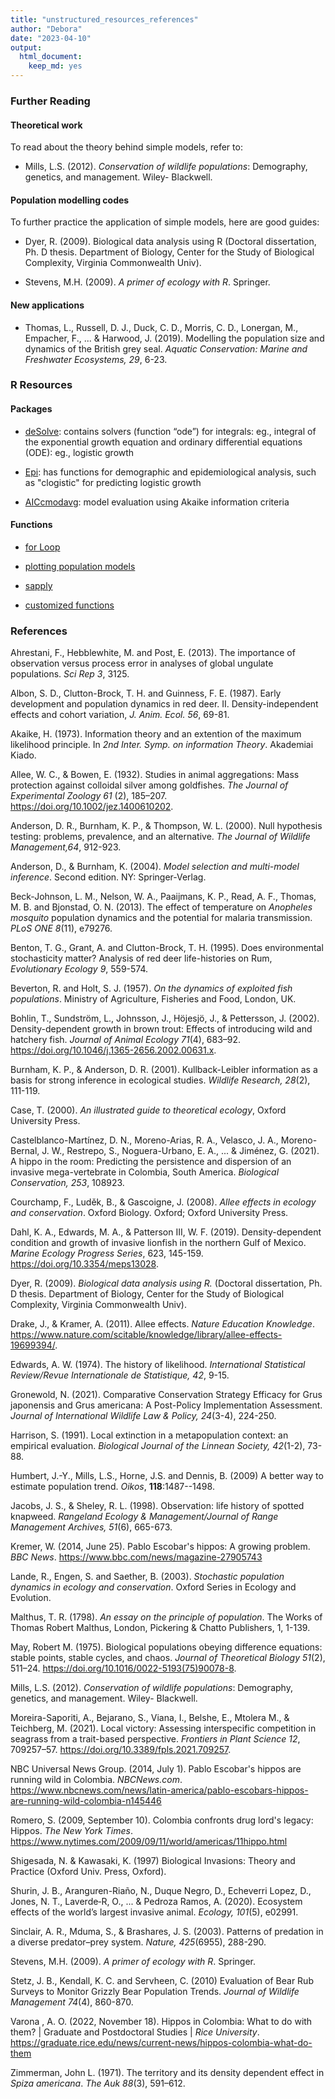 ```yaml
---
title: "unstructured_resources_references"
author: "Debora"
date: "2023-04-10"
output: 
  html_document:
    keep_md: yes
---
```




### Further Reading

#### Theoretical work
To read about the theory behind simple models, refer to:  
* Mills, L.S. (2012). *Conservation of wildlife populations*: Demography, genetics, and management. Wiley- Blackwell.

#### Population modelling codes
To further practice the application of simple models, here are good guides:  
* Dyer, R. (2009). Biological data analysis using R (Doctoral dissertation, Ph. D thesis. Department of Biology, Center for the Study of Biological Complexity, Virginia Commonwealth Univ).

* Stevens, M.H. (2009). *A primer of ecology with R*. Springer.

#### New applications
* Thomas, L., Russell, D. J., Duck, C. D., Morris, C. D., Lonergan, M., Empacher, F., ... & Harwood, J. (2019). Modelling the population size and dynamics of the British grey seal. *Aquatic Conservation: Marine and Freshwater Ecosystems, 29*, 6-23.

### R Resources

#### Packages
* [deSolve](https://cran.r-project.org/web/packages/deSolve/index.html): contains solvers (function “ode”) for integrals: eg., integral of the exponential growth equation and ordinary differential equations (ODE): eg., logistic growth

* [Epi](https://cran.r-project.org/web/packages/Epi/index.html): has functions for demographic and epidemiological analysis, such as "clogistic" for predicting logistic growth

* [AICcmodavg](https://cran.r-project.org/web/packages/AICcmodavg/index.html): model evaluation using Akaike information criteria

#### Functions

* [for Loop](https://www.datacamp.com/tutorial/tutorial-on-loops-in-r)

* [plotting population models](https://rstudio-pubs-static.s3.amazonaws.com/252603_9c6a71110dc74cc7832f154449235f7f.html)

* [sapply](https://r-coder.com/sapply-function-r/)

* [customized functions](https://swcarpentry.github.io/r-novice-inflammation/02-func-R/)

### References
Ahrestani, F., Hebblewhite, M. and Post, E. (2013). The importance of observation versus process error in analyses of global ungulate populations. *Sci Rep 3*, 3125.

Albon, S. D., Clutton-Brock, T. H. and Guinness, F. E. (1987). Early development and population dynamics in red deer. II. Density-independent effects and cohort variation, *J. Anim. Ecol. 56*, 69-81.

Akaike, H. (1973). Information theory and an extention of the maximum likelihood principle. In *2nd Inter. Symp. on information Theory*. Akademiai Kiado.

Allee, W. C., & Bowen, E. (1932). Studies in animal aggregations: Mass protection against colloidal silver among goldfishes. *The Journal of Experimental Zoology 61* (2), 185–207. https://doi.org/10.1002/jez.1400610202.

Anderson, D. R., Burnham, K. P., & Thompson, W. L. (2000). Null hypothesis testing: problems, prevalence, and an alternative. *The Journal of Wildlife Management,64*, 912-923.

Anderson, D., & Burnham, K. (2004). *Model selection and multi-model inference*. Second edition. NY: Springer-Verlag.

Beck-Johnson, L. M., Nelson, W. A., Paaijmans, K. P., Read, A. F., Thomas, M. B. and Bjonstad, O. N. (2013). The effect of temperature on *Anopheles mosquito* population dynamics and the potential for malaria transmission. *PLoS ONE 8*(11), e79276.

Benton, T. G., Grant, A. and Clutton-Brock, T. H. (1995). Does environmental stochasticity matter? Analysis of red deer life-histories on Rum, *Evolutionary Ecology 9*, 559-574.

Beverton, R. and Holt, S. J. (1957). *On the dynamics of exploited fish populations*. Ministry of Agriculture, Fisheries and Food, London, UK.

Bohlin, T., Sundström, L., Johnsson, J., Höjesjö, J., & Pettersson, J. (2002). Density-dependent growth in brown trout: Effects of introducing wild and hatchery fish. *Journal of Animal Ecology 71*(4), 683–92. https://doi.org/10.1046/j.1365-2656.2002.00631.x.

Burnham, K. P., & Anderson, D. R. (2001). Kullback-Leibler information as a basis for strong inference in ecological studies. *Wildlife Research, 28*(2), 111-119.

Case, T. (2000). *An illustrated guide to theoretical ecology*, Oxford University Press.

Castelblanco-Martínez, D. N., Moreno-Arias, R. A., Velasco, J. A., Moreno-Bernal, J. W., Restrepo, S., Noguera-Urbano, E. A., ... & Jiménez, G. (2021). A hippo in the room: Predicting the persistence and dispersion of an invasive mega-vertebrate in Colombia, South America. *Biological Conservation, 253*, 108923.

Courchamp, F., Luděk, B., & Gascoigne, J. (2008). *Allee effects in ecology and conservation*. Oxford Biology. Oxford; Oxford University Press.

Dahl, K. A., Edwards, M. A., & Patterson III, W. F. (2019). Density-dependent condition and growth of invasive lionfish in the northern Gulf of Mexico. *Marine Ecology Progress Series*, 623, 145-159. https://doi.org/10.3354/meps13028.

Dyer, R. (2009). *Biological data analysis using R.* (Doctoral dissertation, Ph. D thesis. Department of Biology, Center for the Study of Biological Complexity, Virginia Commonwealth Univ).

Drake, J., & Kramer, A. (2011). Allee effects. *Nature Education Knowledge*. https://www.nature.com/scitable/knowledge/library/allee-effects-19699394/.

Edwards, A. W. (1974). The history of likelihood. *International Statistical Review/Revue Internationale de Statistique, 42*, 9-15.

Gronewold, N. (2021). Comparative Conservation Strategy Efficacy for Grus japonensis and Grus americana: A Post-Policy Implementation Assessment. *Journal of International Wildlife Law & Policy, 24*(3-4), 224-250.

Harrison, S. (1991). Local extinction in a metapopulation context: an empirical evaluation. *Biological Journal of the Linnean Society, 42*(1-2), 73-88.

Humbert, J.-Y., Mills, L.S., Horne, J.S. and Dennis, B. (2009) A better way to estimate population trend. _Oikos_, **118**:1487--1498.

Jacobs, J. S., & Sheley, R. L. (1998). Observation: life history of spotted knapweed. *Rangeland Ecology & Management/Journal of Range Management Archives, 51*(6), 665-673.

Kremer, W. (2014, June 25). Pablo Escobar's hippos: A growing problem. *BBC News*. https://www.bbc.com/news/magazine-27905743 

Lande, R., Engen, S. and Saether, B. (2003). *Stochastic population dynamics in ecology and conservation*. Oxford Series in Ecology and Evolution.

Malthus, T. R. (1798). *An essay on the principle of population*. The Works of Thomas Robert Malthus, London, Pickering & Chatto Publishers, 1, 1-139.

May, Robert M. (1975). Biological populations obeying difference equations: stable points, stable cycles, and chaos. *Journal of Theoretical Biology 51*(2), 511–24. https://doi.org/10.1016/0022-5193(75)90078-8.

Mills, L.S. (2012). *Conservation of wildlife populations*: Demography, genetics, and management. Wiley- Blackwell.

Moreira-Saporiti, A., Bejarano, S., Viana, I., Belshe, E., Mtolera M., & Teichberg, M. (2021). Local victory: Assessing interspecific competition in seagrass from a trait-based perspective. *Frontiers in Plant Science 12*, 709257–57. https://doi.org/10.3389/fpls.2021.709257.

NBC Universal News Group. (2014, July 1). Pablo Escobar's hippos are running wild in Colombia. *NBCNews.com*.  https://www.nbcnews.com/news/latin-america/pablo-escobars-hippos-are-running-wild-colombia-n145446 

Romero, S. (2009, September 10). Colombia confronts drug lord's legacy: Hippos. *The New York Times*. https://www.nytimes.com/2009/09/11/world/americas/11hippo.html 

Shigesada, N. & Kawasaki, K. (1997) Biological Invasions: Theory and Practice (Oxford Univ. Press, Oxford).

Shurin, J. B., Aranguren-Riaño, N., Duque Negro, D., Echeverri Lopez, D., Jones, N. T., Laverde‐R, O., ... & Pedroza Ramos, A. (2020). Ecosystem effects of the world’s largest invasive animal. *Ecology, 101*(5), e02991.

Sinclair, A. R., Mduma, S., & Brashares, J. S. (2003). Patterns of predation in a diverse predator–prey system. *Nature, 425*(6955), 288-290.

Stevens, M.H. (2009). *A primer of ecology with R*. Springer. 

Stetz, J. B., Kendall, K. C. and Servheen, C. (2010) Evaluation of Bear Rub Surveys to Monitor Grizzly Bear Population Trends. *Journal of Wildlife Management 74*(4), 860-870.

Varona , A. O. (2022, November 18). Hippos in Colombia: What to do with them? | Graduate and Postdoctoral Studies | *Rice University*. https://graduate.rice.edu/news/current-news/hippos-colombia-what-do-them 

Zimmerman, John L. (1971). The territory and its density dependent effect in *Spiza americana*. *The Auk 88*(3), 591–612.
